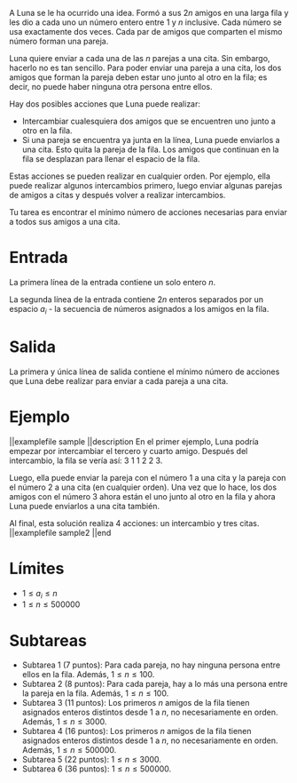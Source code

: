 A Luna se le ha ocurrido una idea. Formó a sus $2n$ amigos en una larga fila y les dio a cada uno un número entero entre $1$ y $n$ inclusive. Cada número se usa exactamente dos veces. Cada par de amigos que comparten el mismo número forman una pareja.

Luna quiere enviar a cada una de las $n$ parejas a una cita. Sin embargo, hacerlo no es tan sencillo. Para poder enviar una pareja a una cita, los dos amigos que forman la pareja deben estar uno junto al otro en la fila; es decir, no puede haber ninguna otra persona entre ellos.

Hay dos posibles acciones que Luna puede realizar:

- Intercambiar cualesquiera dos amigos que se encuentren uno junto a otro en la fila.
- Si una pareja se encuentra ya junta en la línea, Luna puede enviarlos a una cita. Esto quita la pareja de la fila. Los amigos que continuan en la fila se desplazan para llenar el espacio de la fila.

Estas acciones se pueden realizar en cualquier orden. Por ejemplo, ella puede realizar algunos intercambios primero, luego enviar algunas parejas de amigos a citas y después volver a realizar intercambios.

Tu tarea es encontrar el mínimo número de acciones necesarias para enviar a todos sus amigos a una cita.

# Entrada

La primera línea de la entrada contiene un solo entero $n$.

La segunda línea de la entrada contiene $2n$ enteros separados por un espacio $a_i$ - la secuencia de números asignados a los amigos en la fila.

# Salida

La primera y única línea de salida contiene el mínimo número de acciones que Luna debe realizar para enviar a cada pareja a una cita.

# Ejemplo

||examplefile
sample
||description
En el primer ejemplo, Luna podría empezar por intercambiar el tercero y cuarto amigo. Después del intercambio, la fila se vería así: 3 1 1 2 2 3.

Luego, ella puede enviar la pareja con el número 1 a una cita y la pareja con el número 2 a una cita (en cualquier orden). Una vez que lo hace, los dos amigos con el número 3 ahora están el uno junto al otro en la fila y ahora Luna puede enviarlos a una cita también.

Al final, esta solución realiza 4 acciones: un intercambio y tres citas.
||examplefile
sample2
||end

# Límites

- $1 \leq a_i \leq n$
- $1 \leq n \leq 500000$

# Subtareas

- Subtarea 1 (7 puntos): Para cada pareja, no hay ninguna persona entre ellos en la fila. Además, $1 \leq n \leq 100$.
- Subtarea 2 (8 puntos): Para cada pareja, hay a lo más una persona entre la pareja en la fila. Además, $1 \leq n \leq 100$.
- Subtarea 3 (11 puntos): Los primeros $n$ amigos de la fila tienen asignados enteros distintos desde $1$ a $n$, no necesariamente en orden. Además, $1 \leq n \leq 3000$.
- Subtarea 4 (16 puntos): Los primeros $n$ amigos de la fila tienen asignados enteros distintos desde $1$ a $n$, no necesariamente en orden. Además, $1 \leq n \leq 500000$.
- Subtarea 5 (22 puntos): $1 \leq n \leq 3000$.
- Subtarea 6 (36 puntos): $1 \leq n \leq 500000$.

